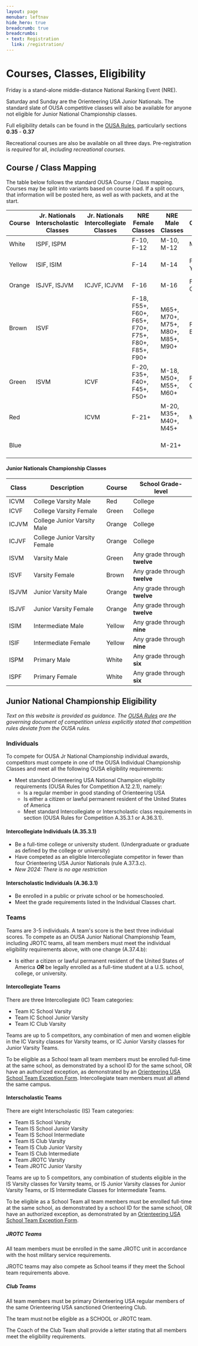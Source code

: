 ```yaml
---
layout: page
menubar: leftnav
hide_hero: true
breadcrumb: true
breadcrumbs:
- text: Registration
  link: /registration/
---
```


# Courses, Classes, Eligibility 

Friday is a stand-alone middle-distance National Ranking Event (NRE).

Saturday and Sunday are the Orienteering USA Junior Nationals. The standard slate of OUSA competitive classes will also be available for anyone not eligible for Junior National Championship classes.

Full eligibility details can be found in the [OUSA Rules](https://orienteeringusa.org/about/rules/), particularly sections **0.35** - **0.37**

Recreational courses are also be available on all three days. Pre-registration is *required* for all, *including recreational courses*.

## Course / Class Mapping

The table below follows the standard OUSA Course / Class mapping. Courses may be split into variants based on course load. If a split occurs, that information will be posted here, as well as with packets, and at the start.

| Course | Jr. Nationals Interscholastic Classes | Jr. Nationals Intercollegiate Classes | NRE Female Classes | NRE Male Classes | Non-Championship NRE Classes | Recreational Classes |
|---|---|---|---|---|---|---|
| White | ISPF, ISPM |  | F-10, F-12 | M-10, M-12 | MF-White | Rec White (Beginner) |
| Yellow | ISIF, ISIM |  | F-14 | M-14 | F-Yellow, M-Yellow | Rec Yellow (Advanced Beginner) |
| Orange | ISJVF, ISJVM | ICJVF, ICJVM | F-16 | M-16 | F-Orange, M-Orange | Rec Orange (Intermediate) |
| Brown | ISVF |  | F-18, F55+, F60+, F65+, F70+, F75+, F80+, F85+, F90+ | M65+, M70+, M75+, M80+, M85+, M90+ | F-Brown, M-Brown | Rec Brown (Advanced Intermediate) |
| Green | ISVM | ICVF | F-20, F35+, F40+, F45+, F50+ | M-18, M50+, M55+, M60+ | F-Green, M-Green | Rec Green (Short Advanced) |
| Red |  | ICVM | F-21+ | M-20, M35+, M40+, M45+ | M-Red | Rec Red (Advanced) |
| Blue |  |  |  | M-21+ |  | Rec Blue (Long Advanced) |

#### Junior Nationals Championship Classes

|  Class  |     Description  |     Course  |     School Grade-level  |
|---|---|---|---|
|  ICVM  | College Varsity Male | Red | College |
|  ICVF  | College Varsity Female | Green | College |
|  ICJVM  | College Junior Varsity Male | Orange | College |
|  ICJVF  | College Junior Varsity Female | Orange | College |
|  ISVM  |     Varsity Male  |     Green  |     Any grade through **twelve**  |
|  ISVF  |     Varsity Female  |     Brown  |     Any grade through **twelve**  |
|  ISJVM  |     Junior Varsity Male  |     Orange  |     Any grade through **twelve**  |
|  ISJVF  |     Junior Varsity Female  |     Orange  |     Any grade through **twelve**  |
|  ISIM  |     Intermediate Male  |     Yellow  |     Any grade through **nine**  |
|  ISIF  |     Intermediate Female  |     Yellow  |     Any grade through **nine**  |
|  ISPM  |     Primary Male  |     White  |     Any grade through **six**  |
|  ISPF  |     Primary Female  |     White  |     Any grade through **six**  |


## Junior National Championship Eligibility

*Text on this website is provided as guidance. The [OUSA Rules](https://orienteeringusa.org/about/rules/) are the governing document of competition unless explicitly stated that competition rules deviate from the OUSA rules.*


### Individuals 
To compete for OUSA Jr National Championship individual awards, competitors must compete in one of the OUSA Individual Championship Classes and meet all the following OUSA eligibility requirements: 
* Meet standard Orienteering USA National Champion eligibility requirements (OUSA Rules for Competition A.12.2.1), namely: 
  * Is a regular member in good standing of Orienteering USA 
  * Is either a citizen or lawful permanent resident of the United States of America 
  * Meet standard Intercollegiate or Interscholastic class requirements in section (OUSA Rules for Competition A.35.3.1 or A.36.3.1). 

#### Intercollegiate Individuals (A.35.3.1) 
* Be a full-time college or university student. (Undergraduate or graduate as defined by the college or university) 
* Have competed as an eligible Intercollegiate competitor in fewer than four Orienteering USA Junior Nationals (rule A.37.3.c). 
* *New 2024: There is no age restriction*

#### Interscholastic Individuals (A.36.3.1) 
* Be enrolled in a public or private school or be homeschooled. 
* Meet the grade requirements listed in the Individual Classes chart. 

### Teams
Teams are 3-5 individuals. A team's score is the best three individual scores. To compete as an OUSA Junior National Championship Team, including JROTC teams, all team members must meet the individual eligibility requirements above, with one change (A.37.4.b):
  * Is either a citizen or lawful permanent resident of the United States of America ***OR*** be legally enrolled as a full-time student at a U.S. school, college, or university.

#### Intercollegiate Teams
There are three Intercollegiate (IC) Team categories: 
* Team IC School Varsity
* Team IC School Junior Varsity
* Team IC Club Varsity

Teams are up to 5 competitors, any combination of men and women eligible in the IC Varsity classes for Varsity teams, or IC Junior Varsity classes for Junior Varsity Teams. 

To be eligible as a School team all team members must be enrolled full-time at the same school, as demonstrated by a school ID for the same school, OR have an authorized exception, as demonstrated by an [Orienteering USA School Team Exception Form](https://drive.google.com/file/d/1vI_llPZD3t8OlflYtx3QJGl1v1un0KCK/view?usp=drive_link). Intercollegiate team members must all attend the same campus.

#### Interscholastic Teams 
There are eight Interscholastic (IS) Team categories: 
* Team IS School Varsity
* Team IS School Junior Varsity
* Team IS School Intermediate
* Team IS Club Varsity
* Team IS Club Junior Varsity
* Team IS Club Intermediate
* Team JROTC Varsity
* Team JROTC Junior Varsity

Teams are up to 5 competitors, any combination of students eligible in the IS Varsity classes for Varsity teams, or IS Junior Varsity classes for Junior Varsity Teams, or IS Intermediate Classes for Intermediate Teams.

To be eligible as a School Team all team members must be enrolled full-time at the same school, as demonstrated by a school ID for the same school, OR have an authorized exception, as demonstrated by an [Orienteering USA School Team Exception Form](https://drive.google.com/file/d/1vI_llPZD3t8OlflYtx3QJGl1v1un0KCK/view?usp=drive_link).

##### JROTC Teams 
All team members must be enrolled in the same JROTC unit in accordance with the host military service requirements. 

JROTC teams may also compete as School teams if they meet the School team requirements above. 

##### Club Teams 
All team members must be primary Orienteering USA regular members of the same Orienteering USA sanctioned Orienteering Club. 

The team must not be eligible as a SCHOOL or JROTC team. 

The Coach of the Club Team shall provide a letter stating that all members meet the eligibility requirements. 

